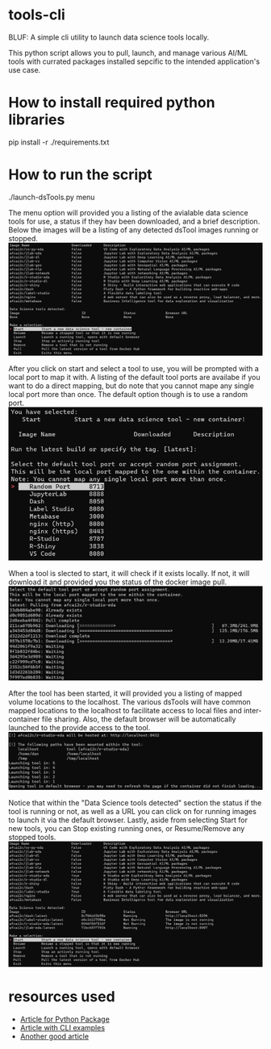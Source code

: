 # tools-cli
BLUF: A simple cli utility to launch data science tools locally.

This python script allows you to pull, launch, and manage various AI/ML tools with currated packages installed sepcific to the intended application's use case.

# How to install required python libraries
pip install -r ./requirements.txt

# How to run the script
./launch-dsTools.py menu

The menu option will provided you a listing of the avialable data science tools for use, a status if they hav been downloaded, and a brief description. Below the images will be a listing of any detected dsTool images running or stopped.
![Alt text](https://github.com/AFC-AI2C/tools-cli/blob/master/images/screenshot01.jpg)

After you click on start and select a tool to use, you will be prompted with a local port to map it with. A listing of the default tool ports are availabe if you want to do a direct mapping, but do note that you cannot mape any single local port more than once. The default option though is to use a random port.
![Alt text](https://github.com/AFC-AI2C/tools-cli/blob/master/images/screenshot02.jpg)

When a tool is slected to start, it will check if it exists locally. If not, it will download it and provided you the status of the docker image pull.
![Alt text](https://github.com/AFC-AI2C/tools-cli/blob/master/images/screenshot03.jpg)

After the tool has been started, it will provided you a listing of mapped volume locations to the localhost. The various dsTools will have common mapped locations to the localhost to facilitate access to local files and inter-container file sharing. Also, the default browser will be automatically launched to the provide access to the tool.
![Alt text](https://github.com/AFC-AI2C/tools-cli/blob/master/images/screenshot04.jpg)

Notice that within the "Data Science tools detected" section the status if the tool is running or not, as well as a URL you can click on for running images to launch it via the default browser. Lastly, aside from selecting Start for new tools, you can Stop existing running ones, or Resume/Remove any stopped tools.
![Alt text](https://github.com/AFC-AI2C/tools-cli/blob/master/images/screenshot05.jpg)



#  resources used
* [Article for Python Package](https://towardsdatascience.com/how-to-build-and-publish-command-line-applications-with-python-96065049abc1)
* [Article with CLI examples](https://codeburst.io/building-beautiful-command-line-interfaces-with-python-26c7e1bb54df)
* [Another good article](https://www.davidfischer.name/2017/01/python-command-line-apps/)
